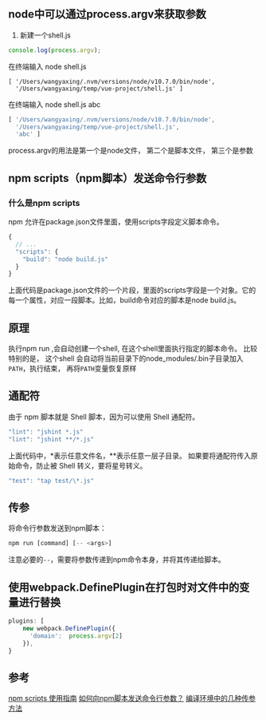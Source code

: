 ## node中可以通过process.argv来获取参数
1. 新建一个shell.js
```js
console.log(process.argv);
```
在终端输入 node shell.js
```
[ '/Users/wangyaxing/.nvm/versions/node/v10.7.0/bin/node',
  '/Users/wangyaxing/temp/vue-project/shell.js' ]
```
在终端输入 node shell.js abc
```js
[ '/Users/wangyaxing/.nvm/versions/node/v10.7.0/bin/node',
  '/Users/wangyaxing/temp/vue-project/shell.js',
  'abc' ]
```
process.argv的用法是第一个是node文件， 第二个是脚本文件， 第三个是参数
## npm  scripts（npm脚本）发送命令行参数
### 什么是npm  scripts
npm 允许在package.json文件里面，使用scripts字段定义脚本命令。
```js
{
  // ...
  "scripts": {
    "build": "node build.js"
  }
}
```
上面代码是package.json文件的一个片段，里面的scripts字段是一个对象。它的每一个属性，对应一段脚本。比如，build命令对应的脚本是node build.js。
## 原理
执行npm run ,会自动创建一个shell, 在这个shell里面执行指定的脚本命令。
比较特别的是， 这个shell 会自动将当前目录下的node_modules/.bin子目录加入`PATH`，执行结束， 再将`PATH`变量恢复原样
## 通配符
由于 npm 脚本就是 Shell 脚本，因为可以使用 Shell 通配符。
```js
"lint": "jshint *.js"
"lint": "jshint **/*.js"
```
上面代码中，*表示任意文件名，**表示任意一层子目录。
如果要将通配符传入原始命令，防止被 Shell 转义，要将星号转义。
```js
"test": "tap test/\*.js"
```
## 传参
将命令行参数发送到npm脚本：
```js
npm run [command] [-- <args>]
```
注意必要的`--`，需要将参数传递到npm命令本身，并将其传递给脚本。
## 使用webpack.DefinePlugin在打包时对文件中的变量进行替换
```js
plugins: [
    new webpack.DefinePlugin({
      'domain':  process.argv[2]
    }),
}
```
## 参考
[npm scripts 使用指南](http://www.ruanyifeng.com/blog/2016/10/npm_scripts.html)
[如何向npm脚本发送命令行参数？](https://cloud.tencent.com/developer/ask/50047)
[编译环境中的几种传参方法](https://crossjae.github.io/2018/01/14/npmpackage/)
